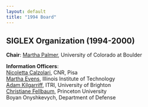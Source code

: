 ```yaml
---
layout: default
title: "1994 Board"
---
```


## SIGLEX Organization (1994-2000)
**Chair**: [Martha Palmer](http://verbs.colorado.edu/~mpalmer/), University of Colorado at Boulder

**Information Officers**:  
[Nicoletta Calzolari](http://www.ilc.cnr.it/en/content/nicoletta-calzolari-zamorani), CNR, Pisa  
[Martha Evens](http://www.cs.iit.edu/~martha/), Illinois Institute of Technology  
[Adam Kilgarriff](http://www.itri.brighton.ac.uk/~Adam.Kilgarriff/), ITRI, University of Brighton  
[Christiane Fellbaum](http://www.cogsci.princeton.edu/~fellbaum/), Princeton University  
Boyan Onyshkevych, Department of Defense
